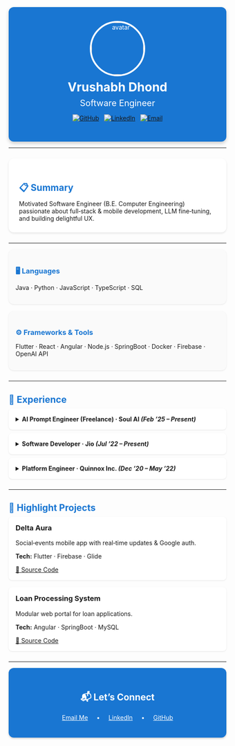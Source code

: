 

<!-- HEADER CARD -->
<div align="center" style="background-color: #1976D2; color: white; padding: 2rem; border-radius: 12px; box-shadow: 0 4px 8px rgba(0,0,0,0.2);">
  <img src="https://github.com/vrushabhd.png" alt="avatar" width="120" style="border-radius: 50%; border: 4px solid #fff;" />
  <h1 style="margin: 0.5rem 0;">Vrushabh Dhond</h1>
  <p style="font-size: 1.25rem; margin: 0.25rem 0;">Software Engineer</p>
  <p>
    <a href="https://github.com/vrushabhd"><img src="https://img.shields.io/badge/GitHub-@vrushabhd-333?logo=github&logoColor=white" alt="GitHub" style="margin:0 0.25rem;" /></a>
    <a href="https://linkedin.com/in/vrushabhdhond"><img src="https://img.shields.io/badge/LinkedIn-@vrushabhdhond-0077B5?logo=linkedin&logoColor=white" alt="LinkedIn" style="margin:0 0.25rem;" /></a>
    <a href="mailto:vrushabhdhond1907@gmail.com"><img src="https://img.shields.io/badge/Email-vrushabhdhond1907%40gmail.com-D14836?logo=gmail&logoColor=white" alt="Email" style="margin:0 0.25rem;" /></a>
  </p>
</div>

---

<!-- SUMMARY CARD -->
<div style="background-color: #fff; padding: 1.5rem; border-radius: 12px; box-shadow: 0 2px 4px rgba(0,0,0,0.1); margin: 1.5rem 0;">
  <h2 style="color: #1976D2; margin-bottom: 0.5rem;">📋 Summary</h2>
  <p style="margin: 0;">Motivated Software Engineer (B.E. Computer Engineering) passionate about full‑stack & mobile development, LLM fine‑tuning, and building delightful UX.</p>
</div>

---

<!-- TECH STACK CARDS -->
<div style="display: flex; flex-wrap: wrap; gap: 1rem; margin-bottom: 1.5rem;">
  <!-- Languages Card -->
  <div style="flex: 1; min-width: 240px; background: #fafafa; padding: 1rem; border-radius: 12px; box-shadow: 0 1px 3px rgba(0,0,0,0.1);">
    <h3 style="color: #1976D2; margin-bottom: 0.5rem;">🖥 Languages</h3>
    <p>Java · Python · JavaScript · TypeScript · SQL</p>
  </div>
  <!-- Frameworks Card -->
  <div style="flex: 1; min-width: 240px; background: #fafafa; padding: 1rem; border-radius: 12px; box-shadow: 0 1px 3px rgba(0,0,0,0.1);">
    <h3 style="color: #1976D2; margin-bottom: 0.5rem;">⚙️ Frameworks & Tools</h3>
    <p>Flutter · React · Angular · Node.js · SpringBoot · Docker · Firebase · OpenAI API</p>
  </div>
</div>

---

<!-- EXPERIENCE ACCORDIONS -->
<div style="margin-bottom: 1.5rem;">
  <h2 style="color: #1976D2; margin-bottom: 0.5rem;">💼 Experience</h2>

  <details style="background:#fff;border-radius:8px;padding:1rem;margin-bottom:0.5rem;box-shadow:0 1px 3px rgba(0,0,0,0.1);">
    <summary style="font-weight:bold;cursor:pointer;">AI Prompt Engineer (Freelance) · Soul AI <em>(Feb ’25 – Present)</em></summary>
    <ul style="margin-top:0.5rem;">
      <li>Fine‑tuned LLMs & optimized human‑preferred responses via A/B comparisons.</li>
      <li>Applied RLHF to enhance chat coherence & relevance.</li>
      <li>Contributed to Project Shield & Project Ceres initiatives.</li>
    </ul>
  </details>

  <details style="background:#fff;border-radius:8px;padding:1rem;margin-bottom:0.5rem;box-shadow:0 1px 3px rgba(0,0,0,0.1);">
    <summary style="font-weight:bold;cursor:pointer;">Software Developer · Jio <em>(Jul ’22 – Present)</em></summary>
    <ul style="margin-top:0.5rem;">
      <li>Built & maintained PeopleFirst Flutter app (250K+ users) using GetX & Provider.</li>
      <li>Implemented QR‑OTP login & inventory‑scanner modules; integrated crash reporting.</li>
    </ul>
  </details>

  <details style="background:#fff;border-radius:8px;padding:1rem;box-shadow:0 1px 3px rgba(0,0,0,0.1);">
    <summary style="font-weight:bold;cursor:pointer;">Platform Engineer · Quinnox Inc. <em>(Dec ’20 – May ’22)</em></summary>
    <ul style="margin-top:0.5rem;">
      <li>Developed web apps with SpringBoot & Node.js; managed MySQL backends.</li>
      <li>Deployed iOS/Android releases; resolved real‑time warehouse bugs.</li>
    </ul>
  </details>
</div>

---

<!-- PROJECTS GRID -->
<div style="margin-bottom: 1.5rem;">
  <h2 style="color: #1976D2; margin-bottom: 0.5rem;">🚀 Highlight Projects</h2>
  <div style="display: grid; grid-template-columns: repeat(auto-fit, minmax(280px, 1fr)); gap: 1rem;">
    <!-- Delta Aura -->
    <div style="background:#fff;padding:1rem;border-radius:8px;box-shadow:0 1px 3px rgba(0,0,0,0.1);">
      <h3 style="margin-top:0;">Delta Aura</h3>
      <p>Social‑events mobile app with real‑time updates & Google auth.</p>
      <p><strong>Tech:</strong> Flutter · Firebase · Glide</p>
      <a href="https://github.com/vrushabhd/DeltaAura">🔗 Source Code</a>
    </div>
    <!-- Loan Processing -->
    <div style="background:#fff;padding:1rem;border-radius:8px;box-shadow:0 1px 3px rgba(0,0,0,0.1);">
      <h3 style="margin-top:0;">Loan Processing System</h3>
      <p>Modular web portal for loan applications.</p>
      <p><strong>Tech:</strong> Angular · SpringBoot · MySQL</p>
      <a href="https://github.com/vrushabhd/Loan-Processing-System">🔗 Source Code</a>
    </div>
  </div>
</div>

---

<!-- CONTACT CARD -->
<div align="center" style="background: #1976D2; color: white; padding: 1.5rem; border-radius: 12px; box-shadow: 0 2px 4px rgba(0,0,0,0.2);">
  <h2>📬 Let’s Connect</h2>
  <p>
    <a href="mailto:vrushabhdhond1907@gmail.com" style="color:white; text-decoration:underline; margin: 0 1rem;">Email Me</a> •
    <a href="https://linkedin.com/in/vrushabhdhond" style="color:white; text-decoration:underline; margin: 0 1rem;">LinkedIn</a> •
    <a href="https://github.com/vrushabhd" style="color:white; text-decoration:underline; margin: 0 1rem;">GitHub</a>
  </p>
</div>
